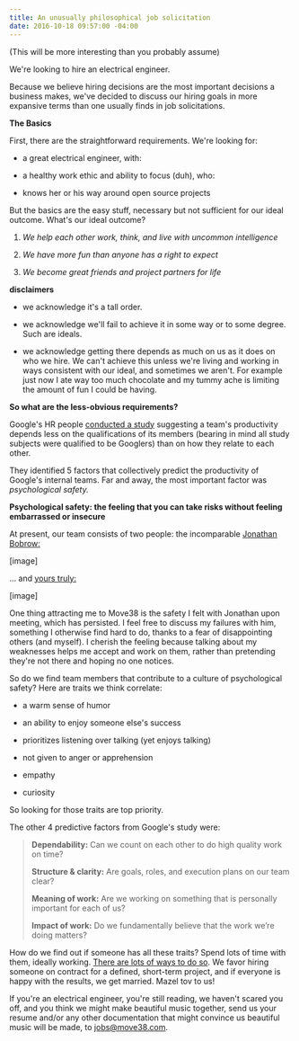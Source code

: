 ```yaml
---
title: An unusually philosophical job solicitation
date: 2016-10-18 09:57:00 -04:00
---
```


\(This will be more interesting than you probably assume)

We're looking to hire an electrical engineer.

Because we believe hiring decisions are the most important decisions a business makes, we've decided to discuss our hiring goals in more expansive terms than one usually finds in job solicitations.

**The Basics**

First, there are the straightforward requirements. We're looking for:

* a great electrical engineer, with:

* a healthy work ethic and ability to focus (duh), who:

* knows her or his way around open source projects

But the basics are the easy stuff, necessary but not sufficient for our ideal outcome. What's our ideal outcome?

1. *We help each other work, think, and live with uncommon intelligence*

2. *We have more fun than anyone has a right to expect*

3. *We become great friends and project partners for life*

**disclaimers**

* we acknowledge it's a tall order.

* we acknowledge we'll fail to achieve it in some way or to some degree. Such are ideals.

* we acknowledge getting there depends as much on us as it does on who we hire. We can't achieve this unless we're living and working in ways consistent with our ideal, and sometimes we aren't. For example just now I ate way too much chocolate and my tummy ache is limiting the amount of fun I could be having.

**So what are the less-obvious requirements?**

Google's HR people [conducted a study](https://rework.withgoogle.com/blog/five-keys-to-a-successful-google-team/) suggesting a team's productivity depends less on the qualifications of its members (bearing in mind all study subjects were qualified to be Googlers) than on how they relate to each other.

They identified 5 factors that collectively predict the productivity of Google's internal teams. Far and away, the most important factor was *psychological safety.*

**Psychological safety: the feeling that you can take risks without feeling embarrassed or insecure**

At present, our team consists of two people: the incomparable [Jonathan Bobrow:](http://cargo.jonathanbobrow.com/)

\[image\]

... and [yours truly:](https://nickbentleygames.wordpress.com/)

\[image\]

One thing attracting me to Move38 is the safety I felt with Jonathan upon meeting, which has persisted. I feel free to discuss my failures with him, something I otherwise find hard to do, thanks to a fear of disappointing others (and myself). I cherish the feeling because talking about my weaknesses helps me accept and work on them, rather than pretending they're not there and hoping no one notices.

So  do we find team members that contribute to a culture of psychological safety? Here are traits we think correlate: 

* a warm sense of humor

* an ability to enjoy someone else's success

* prioritizes listening over talking (yet enjoys talking)

* not given to anger or apprehension

* empathy

* curiosity

So looking for those traits are top priority.

The other 4 predictive factors from Google's study were:

> **Dependability:** Can we count on each other to do high quality work on time?
>
> **Structure & clarity:** Are goals, roles, and execution plans on our team clear?
>
> **Meaning of work:** Are we working on something that is personally important for each of us?
>
> **Impact of work:** Do we fundamentally believe that the work we’re doing matters?

How do we find out if someone has all these traits? Spend lots of time with them, ideally working. [There are lots of ways to do so](http://www.huffingtonpost.com/young-entrepreneur-council/15-ideas-for-testing-your_b_2680528.html). We favor hiring someone on contract for a defined, short-term project, and if everyone is happy with the results, we get married. Mazel tov to us! 

If you're an electrical engineer, you're still reading, we haven't scared you off, and you think we might make beautiful music together, send us your resume and/or any other documentation that might convince us beautiful music will be made, to jobs@move38.com.